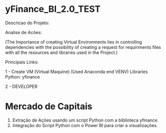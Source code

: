 # yFinance_BI_2.0_TEST

Descricao do Projeto:

Analise de Acões: 


(The Importance of creating Virtual Environments lies in controlling dependencies with the possibility of creating a request for requiriments files with all the resources and libraries used in the Project.)  


Principais Links:

1 - Create VM (Virtual Maquine) (Used Anaconda end VENV)  Libraries Python: yfinance  

2 - DEVELOPER

# Mercado de Capitais

1. Extração de Ações usando um script Python com a biblioteca yfinance.
2. Integração do Script Python com o Power BI para criar a visualizações.
